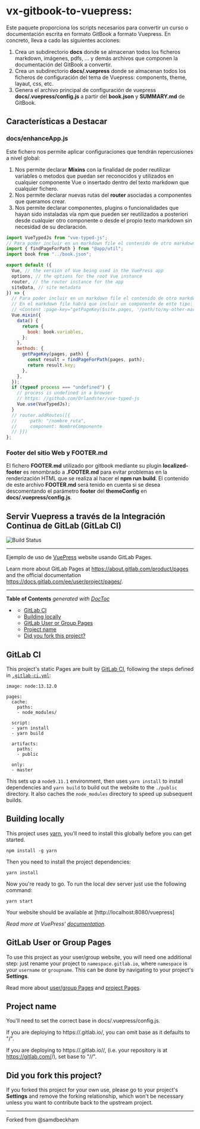 # vx-gitbook-to-vuepress:

Este paquete proporciona los scripts necesarios para convertir un curso o documentación escrita en formato GitBook a formato Vuepress. En concreto, lleva a cado las siguientes acciones:

1. Crea un subdirectorio **docs** donde se almacenan todos los ficheros markdown, imágenes, pdfs, ... y demás archivos que componen la documentación del GitBook a convertir.
2. Crea un subdirectorio **docs/.vuepress** donde se almacenan todos los ficheros de configuración del tema de Vuepress: components, theme, layaut, css, etc.
3. Genera el archivo principal de configuración de vuepress **docs/.vuepress/config.js** a partir del **book.json** y **SUMMARY.md** de GitBook.

## Características a Destacar

### docs/enhanceApp.js

Este fichero nos permite aplicar configuraciones que tendrán repercusiones a nivel global:

1. Nos permite declarar **Mixins** con la finalidad de poder reutilizar variables o metodos que puedan ser reconocidos y utilizados en cualquier componente Vue o insertado dentro del texto markdown que cualquier fichero.
2. Nos permite declarar nuevas rutas del **router** asociadas a componentes que queramos crear.
3. Nos permite declarar componentes, plugins o funcionalidades que hayan sido instaladas vía npm que pueden ser reutilizados a posteriori desde cualquier otro componente o desde el propio texto markdown sin necesidad de su declaración.

```js
import VueTypedJs from "vue-typed-js";
// Para poder incluir en un markdown file el contenido de otro markdown:
import { findPageForPath } from "@app/util";
import book from "../book.json";

export default ({
  Vue, // the version of Vue being used in the VuePress app
  options, // the options for the root Vue instance
  router, // the router instance for the app
  siteData, // site metadata
}) => {
  // Para poder incluir en un markdown file el contenido de otro markdown:
  // En el markdown file habrá que incluir un componente de este tipo:
  // <Content :page-key="getPageKey($site.pages, '/path/to/my-other-markdown-file/')" />
  Vue.mixin({
    data() {
      return {
        book: book.variables,
      };
    },
    methods: {
      getPageKey(pages, path) {
        const result = findPageForPath(pages, path);
        return result.key;
      },
    },
  });
  if (typeof process === "undefined") {
    // process is undefined in a browser
    // https: //github.com/Orlandster/vue-typed-js
    Vue.use(VueTypedJs);
  }
  // router.addRoutes([{
  //     path: "/nombre_ruta",
  //     component: NombreComponente
  // }])
};
```

### Footer del sitio Web y FOOTER.md

El fichero **FOOTER.md** utilizado por gitbook mediante su plugin **localized-footer** es renombrado a **.FOOTER.md** para evitar problemas en la renderización HTML que se realiza al hacer el **npm run build**. El contenido de este archivo **FOOTER.md** será tenido en cuenta si se desea descomentando el parámetro **footer** del **themeConfig** en **docs/.vuepress/config.js**.

## Servir Vuepress a través de la Integración Continua de GitLab (GitLab CI)

![Build Status](https://gitlab.com/pages/vuepress/badges/master/build.svg)

---

Ejemplo de uso de [VuePress][project] website usando GitLab Pages.

Learn more about GitLab Pages at https://about.gitlab.com/product/pages and the official
documentation https://docs.gitlab.com/ee/user/project/pages/.

---

<!-- START doctoc generated TOC please keep comment here to allow auto update -->
<!-- DON'T EDIT THIS SECTION, INSTEAD RE-RUN doctoc TO UPDATE -->

**Table of Contents** _generated with [DocToc](https://github.com/thlorenz/doctoc)_

- [](#)
  - [GitLab CI](#gitlab-ci)
  - [Building locally](#building-locally)
  - [GitLab User or Group Pages](#gitlab-user-or-group-pages)
  - [Project name](#project-name)
  - [Did you fork this project?](#did-you-fork-this-project)

<!-- END doctoc generated TOC please keep comment here to allow auto update -->

## GitLab CI

This project's static Pages are built by [GitLab CI][ci], following the steps
defined in [`.gitlab-ci.yml`](.gitlab-ci.yml):

```
image: node:13.12.0

pages:
  cache:
    paths:
    - node_modules/

  script:
  - yarn install
  - yarn build

  artifacts:
    paths:
    - public

  only:
  - master

```

This sets up a `node9.11.1` environment, then uses `yarn install` to install dependencies and `yarn build` to build out the website to the `./public` directory.
It also caches the `node_modules` directory to speed up subsequent builds.

## Building locally

This project uses [yarn](https://yarnpkg.com), you'll need to install this globally before you can get started.

```
npm install -g yarn
```

Then you need to install the project dependencies:

```
yarn install
```

Now you're ready to go.
To run the local dev server just use the following command:

```
yarn start
```

Your website should be available at [http://localhost:8080/vuepress]

_Read more at VuePress' [documentation][]._

## GitLab User or Group Pages

To use this project as your user/group website, you will need one additional
step: just rename your project to `namespace.gitlab.io`, where `namespace` is
your `username` or `groupname`. This can be done by navigating to your
project's **Settings**.

Read more about [user/group Pages][userpages] and [project Pages][projpages].

## Project name

You'll need to set the correct base in docs/.vuepress/config.js.

If you are deploying to https://<USERNAME or GROUP>.gitlab.io/, you can omit base as it defaults to "/".

If you are deploying to https://<USERNAME or GROUP>.gitlab.io/<REPO>/, (i.e. your repository is at https://gitlab.com/<USERNAME>/<REPO>), set base to "/<REPO>/".

## Did you fork this project?

If you forked this project for your own use, please go to your project's
**Settings** and remove the forking relationship, which won't be necessary
unless you want to contribute back to the upstream project.

[ci]: https://about.gitlab.com/gitlab-ci/
[project]: https://vuepress.vuejs.org/
[install]: https://vuepress.vuejs.org/guide/getting-started.html
[documentation]: https://vuepress.vuejs.org/guide/
[userpages]: https://docs.gitlab.com/ce/user/project/pages/introduction.html#user-or-group-pages
[projpages]: https://docs.gitlab.com/ce/user/project/pages/introduction.html#project-pages

---

Forked from @samdbeckham
